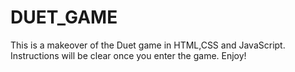 # DUET_GAME

This is a makeover of the Duet game in HTML,CSS and JavaScript.
Instructions will be clear once you enter the game. Enjoy!
